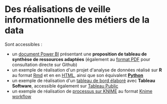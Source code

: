 # Des réalisations de veille informationnelle des métiers de la data

Sont accessibles :
- un [document Power BI](https://github.com/Thierry-Monjo/Portfolio_data_analyst_bi/blob/main/Veille_informationnelle_metiers_data/Veille_informationnelle_metiers_data.pbix) présentant une **proposition de tableau de synthèse de ressources adaptées** (également au [format PDF](https://github.com/Thierry-Monjo/Portfolio_data_analyst_bi/blob/main/Veille_informationnelle_metiers_data/Veille_informationnelle_metiers_data.pdf) pour consultation directe sur Github)
- un exemple de réalisation d'un projet d'analyse de données réalisé sur **R** au format [Rmd](https://github.com/Thierry-Monjo/Portfolio_data_analyst_bi/blob/main/Veille_informationnelle_metiers_data/R_notebook_P6_OC_DA.Rmd) et en en [HTML](https://github.com/Thierry-Monjo/Portfolio_data_analyst_bi/blob/main/Veille_informationnelle_metiers_data/R_notebook_P6_OC_DA.html), ainsi que son équivalent [**Python**](https://github.com/Thierry-Monjo/Portfolio_data_analyst_bi/blob/main/Veille_informationnelle_metiers_data/Python_notebook_P6_OC_DA.ipynb)
- un exemple de réalisation d'un [tableau de bord élaboré](https://github.com/Thierry-Monjo/Portfolio_data_analyst_bi/blob/main/Veille_informationnelle_metiers_data/Tableau_viz_P8_OC_DA.pdf) avec **Tableau Software**, accessible également sur [Tableau Public](https://public.tableau.com/app/profile/thierry.monjo/viz/DWFA_etude_TM/Prsentation)
- un exemple de réalisation de [processus sur KNIME](https://github.com/Thierry-Monjo/Portfolio_data_analyst_bi/blob/main/Veille_informationnelle_metiers_data/Knime_Workflow_P7_OC_DA.svg) au format [Knime workflow](https://github.com/Thierry-Monjo/Portfolio_data_analyst_bi/blob/main/Veille_informationnelle_metiers_data/Knime_Workflow_P7_OC_DA.knwf)
